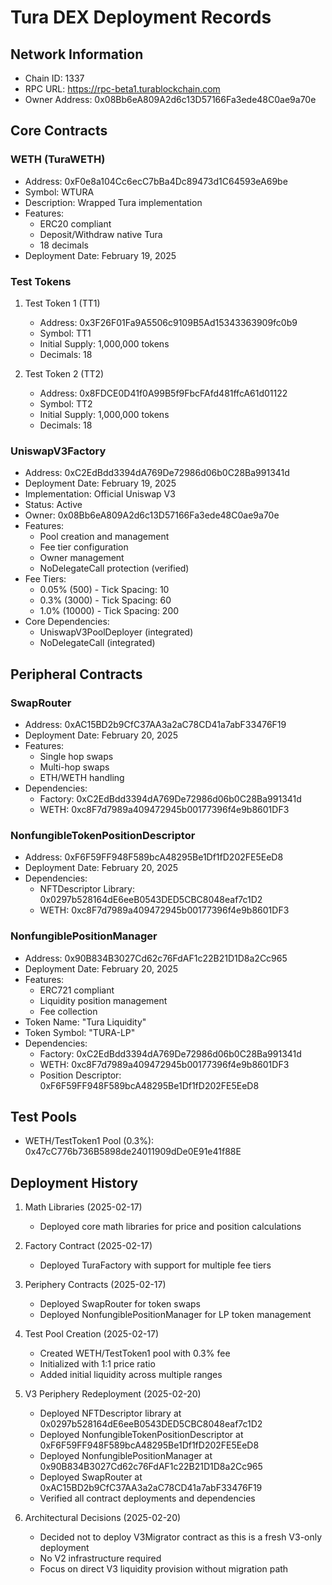 # Tura DEX Deployment Records

## Network Information
- Chain ID: 1337
- RPC URL: https://rpc-beta1.turablockchain.com
- Owner Address: 0x08Bb6eA809A2d6c13D57166Fa3ede48C0ae9a70e

## Core Contracts

### WETH (TuraWETH)
- Address: 0xF0e8a104Cc6ecC7bBa4Dc89473d1C64593eA69be
- Symbol: WTURA
- Description: Wrapped Tura implementation
- Features:
  * ERC20 compliant
  * Deposit/Withdraw native Tura
  * 18 decimals
- Deployment Date: February 19, 2025

### Test Tokens
1. Test Token 1 (TT1)
   - Address: 0x3F26F01Fa9A5506c9109B5Ad15343363909fc0b9
   - Symbol: TT1
   - Initial Supply: 1,000,000 tokens
   - Decimals: 18

2. Test Token 2 (TT2)
   - Address: 0x8FDCE0D41f0A99B5f9FbcFAfd481ffcA61d01122
   - Symbol: TT2
   - Initial Supply: 1,000,000 tokens
   - Decimals: 18

### UniswapV3Factory
- Address: 0xC2EdBdd3394dA769De72986d06b0C28Ba991341d
- Deployment Date: February 19, 2025
- Implementation: Official Uniswap V3
- Status: Active
- Owner: 0x08Bb6eA809A2d6c13D57166Fa3ede48C0ae9a70e
- Features:
  * Pool creation and management
  * Fee tier configuration
  * Owner management
  * NoDelegateCall protection (verified)
- Fee Tiers:
  * 0.05% (500) - Tick Spacing: 10
  * 0.3% (3000) - Tick Spacing: 60
  * 1.0% (10000) - Tick Spacing: 200
- Core Dependencies:
  * UniswapV3PoolDeployer (integrated)
  * NoDelegateCall (integrated)

## Peripheral Contracts

### SwapRouter
- Address: 0xAC15BD2b9CfC37AA3a2aC78CD41a7abF33476F19
- Deployment Date: February 20, 2025
- Features:
  * Single hop swaps
  * Multi-hop swaps
  * ETH/WETH handling
- Dependencies:
  * Factory: 0xC2EdBdd3394dA769De72986d06b0C28Ba991341d
  * WETH: 0xc8F7d7989a409472945b00177396f4e9b8601DF3

### NonfungibleTokenPositionDescriptor
- Address: 0xF6F59FF948F589bcA48295Be1Df1fD202FE5EeD8
- Deployment Date: February 20, 2025
- Dependencies:
  * NFTDescriptor Library: 0x0297b528164dE6eeB0543DED5CBC8048eaf7c1D2
  * WETH: 0xc8F7d7989a409472945b00177396f4e9b8601DF3

### NonfungiblePositionManager
- Address: 0x90B834B3027Cd62c76FdAF1c22B21D1D8a2Cc965
- Deployment Date: February 20, 2025
- Features:
  * ERC721 compliant
  * Liquidity position management
  * Fee collection
- Token Name: "Tura Liquidity"
- Token Symbol: "TURA-LP"
- Dependencies:
  * Factory: 0xC2EdBdd3394dA769De72986d06b0C28Ba991341d
  * WETH: 0xc8F7d7989a409472945b00177396f4e9b8601DF3
  * Position Descriptor: 0xF6F59FF948F589bcA48295Be1Df1fD202FE5EeD8

## Test Pools
- WETH/TestToken1 Pool (0.3%): 0x47cC776b736B5898de24011909dDe0E91e41f88E

## Deployment History
1. Math Libraries (2025-02-17)
   - Deployed core math libraries for price and position calculations
2. Factory Contract (2025-02-17)
   - Deployed TuraFactory with support for multiple fee tiers
3. Periphery Contracts (2025-02-17)
   - Deployed SwapRouter for token swaps
   - Deployed NonfungiblePositionManager for LP token management
4. Test Pool Creation (2025-02-17)
   - Created WETH/TestToken1 pool with 0.3% fee
   - Initialized with 1:1 price ratio
   - Added initial liquidity across multiple ranges
5. V3 Periphery Redeployment (2025-02-20)
   - Deployed NFTDescriptor library at 0x0297b528164dE6eeB0543DED5CBC8048eaf7c1D2
   - Deployed NonfungibleTokenPositionDescriptor at 0xF6F59FF948F589bcA48295Be1Df1fD202FE5EeD8
   - Deployed NonfungiblePositionManager at 0x90B834B3027Cd62c76FdAF1c22B21D1D8a2Cc965
   - Deployed SwapRouter at 0xAC15BD2b9CfC37AA3a2aC78CD41a7abF33476F19
   - Verified all contract deployments and dependencies

6. Architectural Decisions (2025-02-20)
   - Decided not to deploy V3Migrator contract as this is a fresh V3-only deployment
   - No V2 infrastructure required
   - Focus on direct V3 liquidity provision without migration path
